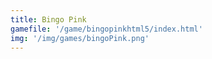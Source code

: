 ```yaml
---
title: Bingo Pink 
gamefile: '/game/bingopinkhtml5/index.html'
img: '/img/games/bingoPink.png'
---
```

  